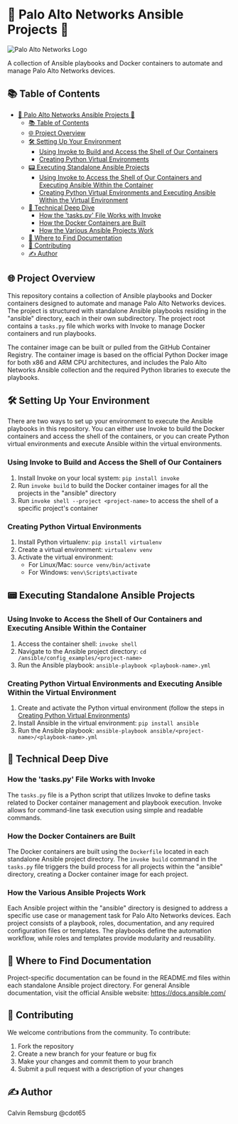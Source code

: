 # 🚀 Palo Alto Networks Ansible Projects 🚀

![Palo Alto Networks Logo](paloaltonetworks_logo.png)

A collection of Ansible playbooks and Docker containers to automate and manage Palo Alto Networks devices.

## 📚 Table of Contents

- [🚀 Palo Alto Networks Ansible Projects 🚀](#-palo-alto-networks-ansible-projects-)
  - [📚 Table of Contents](#-table-of-contents)
  - [🌐 Project Overview](#-project-overview)
  - [🛠️ Setting Up Your Environment](#️-setting-up-your-environment)
    - [Using Invoke to Build and Access the Shell of Our Containers](#using-invoke-to-build-and-access-the-shell-of-our-containers)
    - [Creating Python Virtual Environments](#creating-python-virtual-environments)
  - [📟 Executing Standalone Ansible Projects](#-executing-standalone-ansible-projects)
    - [Using Invoke to Access the Shell of Our Containers and Executing Ansible Within the Container](#using-invoke-to-access-the-shell-of-our-containers-and-executing-ansible-within-the-container)
    - [Creating Python Virtual Environments and Executing Ansible Within the Virtual Environment](#creating-python-virtual-environments-and-executing-ansible-within-the-virtual-environment)
  - [🔬 Technical Deep Dive](#-technical-deep-dive)
    - [How the 'tasks.py' File Works with Invoke](#how-the-taskspy-file-works-with-invoke)
    - [How the Docker Containers are Built](#how-the-docker-containers-are-built)
    - [How the Various Ansible Projects Work](#how-the-various-ansible-projects-work)
  - [📖 Where to Find Documentation](#-where-to-find-documentation)
  - [🤝 Contributing](#-contributing)
  - [✍️ Author](#️-author)

## 🌐 Project Overview

This repository contains a collection of Ansible playbooks and Docker containers designed to automate and manage Palo Alto Networks devices. The project is structured with standalone Ansible playbooks residing in the "ansible" directory, each in their own subdirectory. The project root contains a `tasks.py` file which works with Invoke to manage Docker containers and run playbooks.

The container image can be built or pulled from the GitHub Container Registry. The container image is based on the official Python Docker image for both x86 and ARM CPU architectures, and includes the Palo Alto Networks Ansible collection and the required Python libraries to execute the playbooks.

## 🛠️ Setting Up Your Environment

There are two ways to set up your environment to execute the Ansible playbooks in this repository. You can either use Invoke to build the Docker containers and access the shell of the containers, or you can create Python virtual environments and execute Ansible within the virtual environments.

### Using Invoke to Build and Access the Shell of Our Containers

1. Install Invoke on your local system: `pip install invoke`
2. Run `invoke build` to build the Docker container images for all the projects in the "ansible" directory
3. Run `invoke shell --project <project-name>` to access the shell of a specific project's container

### Creating Python Virtual Environments

1. Install Python virtualenv: `pip install virtualenv`
2. Create a virtual environment: `virtualenv venv`
3. Activate the virtual environment:
   - For Linux/Mac: `source venv/bin/activate`
   - For Windows: `venv\Scripts\activate`

## 📟 Executing Standalone Ansible Projects

### Using Invoke to Access the Shell of Our Containers and Executing Ansible Within the Container

1. Access the container shell: `invoke shell`
2. Navigate to the Ansible project directory: `cd /ansible/config_examples/<project-name>`
3. Run the Ansible playbook: `ansible-playbook <playbook-name>.yml`

### Creating Python Virtual Environments and Executing Ansible Within the Virtual Environment

1. Create and activate the Python virtual environment (follow the steps in [Creating Python Virtual Environments](#creating-python-virtual-environments))
2. Install Ansible in the virtual environment: `pip install ansible`
3. Run the Ansible playbook: `ansible-playbook ansible/<project-name>/<playbook-name>.yml`

## 🔬 Technical Deep Dive

### How the 'tasks.py' File Works with Invoke

The `tasks.py` file is a Python script that utilizes Invoke to define tasks related to Docker container management and playbook execution. Invoke allows for command-line task execution using simple and readable commands.

### How the Docker Containers are Built

The Docker containers are built using the `Dockerfile` located in each standalone Ansible project directory. The `invoke build` command in the `tasks.py` file triggers the build process for all projects within the "ansible" directory, creating a Docker container image for each project.

### How the Various Ansible Projects Work

Each Ansible project within the "ansible" directory is designed to address a specific use case or management task for Palo Alto Networks devices. Each project consists of a playbook, roles, documentation, and any required configuration files or templates. The playbooks define the automation workflow, while roles and templates provide modularity and reusability.

## 📖 Where to Find Documentation

Project-specific documentation can be found in the README.md files within each standalone Ansible project directory. For general Ansible documentation, visit the official Ansible website: https://docs.ansible.com/

## 🤝 Contributing

We welcome contributions from the community. To contribute:

1. Fork the repository
2. Create a new branch for your feature or bug fix
3. Make your changes and commit them to your branch
4. Submit a pull request with a description of your changes

## ✍️ Author

Calvin Remsburg @cdot65
